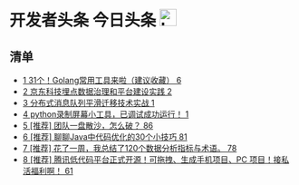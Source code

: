 # 开发者头条 今日头条 <img src="https://file.ipadown.com/tophub/assets/images/media/toutiao.io.png_50x50.png" width="30" alt="Logo"></img>

## 清单

* [1 31个！Golang常用工具来啦（建议收藏） 6](https://toutiao.io/posts/amn3bs7)
* [2 京东科技埋点数据治理和平台建设实践 2](https://toutiao.io/posts/o7etxta)
* [3 分布式消息队列平滑迁移技术实战 1](https://toutiao.io/posts/0chge2h)
* [4 python录制屏幕小工具，已调试成功运行！ 1](https://toutiao.io/posts/6uwz92e)
* [5 [推荐] 团队一盘散沙，怎么破？ 86](https://toutiao.io/posts/kdzpdh5)
* [6 [推荐] 聊聊Java中代码优化的30个小技巧 81](https://toutiao.io/posts/jv8g1r6)
* [7 [推荐] 花了一周，我总结了120个数据分析指标与术语。 78](https://toutiao.io/posts/9pzybmk)
* [8 [推荐] 腾讯低代码平台正式开源！可拖拽、生成手机项目、PC 项目！接私活福利啊！ 61](https://toutiao.io/posts/8oqx21m)
